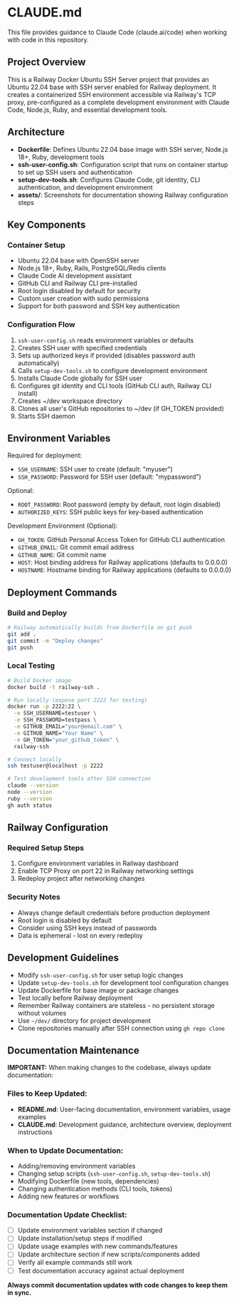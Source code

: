 # CLAUDE.md

This file provides guidance to Claude Code (claude.ai/code) when working with code in this repository.

## Project Overview

This is a Railway Docker Ubuntu SSH Server project that provides an Ubuntu 22.04 base with SSH server enabled for Railway deployment. It creates a containerized SSH environment accessible via Railway's TCP proxy, pre-configured as a complete development environment with Claude Code, Node.js, Ruby, and essential development tools.

## Architecture

- **Dockerfile**: Defines Ubuntu 22.04 base image with SSH server, Node.js 18+, Ruby, development tools
- **ssh-user-config.sh**: Configuration script that runs on container startup to set up SSH users and authentication
- **setup-dev-tools.sh**: Configures Claude Code, git identity, CLI authentication, and development environment
- **assets/**: Screenshots for documentation showing Railway configuration steps

## Key Components

### Container Setup
- Ubuntu 22.04 base with OpenSSH server
- Node.js 18+, Ruby, Rails, PostgreSQL/Redis clients
- Claude Code AI development assistant
- GitHub CLI and Railway CLI pre-installed
- Root login disabled by default for security
- Custom user creation with sudo permissions
- Support for both password and SSH key authentication

### Configuration Flow
1. `ssh-user-config.sh` reads environment variables or defaults
2. Creates SSH user with specified credentials
3. Sets up authorized keys if provided (disables password auth automatically)
4. Calls `setup-dev-tools.sh` to configure development environment
5. Installs Claude Code globally for SSH user
6. Configures git identity and CLI tools (GitHub CLI auth, Railway CLI install)
7. Creates ~/dev workspace directory
8. Clones all user's GitHub repositories to ~/dev (if GH_TOKEN provided)
9. Starts SSH daemon

## Environment Variables

Required for deployment:
- `SSH_USERNAME`: SSH user to create (default: "myuser")
- `SSH_PASSWORD`: Password for SSH user (default: "mypassword")

Optional:
- `ROOT_PASSWORD`: Root password (empty by default, root login disabled)
- `AUTHORIZED_KEYS`: SSH public keys for key-based authentication

Development Environment (Optional):
- `GH_TOKEN`: GitHub Personal Access Token for GitHub CLI authentication
- `GITHUB_EMAIL`: Git commit email address
- `GITHUB_NAME`: Git commit name
- `HOST`: Host binding address for Railway applications (defaults to 0.0.0.0)
- `HOSTNAME`: Hostname binding for Railway applications (defaults to 0.0.0.0)

## Deployment Commands

### Build and Deploy
```bash
# Railway automatically builds from Dockerfile on git push
git add .
git commit -m "Deploy changes"
git push
```

### Local Testing
```bash
# Build Docker image
docker build -t railway-ssh .

# Run locally (expose port 2222 for testing)
docker run -p 2222:22 \
  -e SSH_USERNAME=testuser \
  -e SSH_PASSWORD=testpass \
  -e GITHUB_EMAIL="your@email.com" \
  -e GITHUB_NAME="Your Name" \
  -e GH_TOKEN="your_github_token" \
  railway-ssh

# Connect locally
ssh testuser@localhost -p 2222

# Test development tools after SSH connection
claude --version
node --version
ruby --version
gh auth status
```

## Railway Configuration

### Required Setup Steps
1. Configure environment variables in Railway dashboard
2. Enable TCP Proxy on port 22 in Railway networking settings
3. Redeploy project after networking changes

### Security Notes
- Always change default credentials before production deployment
- Root login is disabled by default
- Consider using SSH keys instead of passwords
- Data is ephemeral - lost on every redeploy

## Development Guidelines

- Modify `ssh-user-config.sh` for user setup logic changes
- Update `setup-dev-tools.sh` for development tool configuration changes
- Update Dockerfile for base image or package changes
- Test locally before Railway deployment
- Remember Railway containers are stateless - no persistent storage without volumes
- Use `~/dev/` directory for project development
- Clone repositories manually after SSH connection using `gh repo clone`

## Documentation Maintenance

**IMPORTANT:** When making changes to the codebase, always update documentation:

### Files to Keep Updated:
- **README.md**: User-facing documentation, environment variables, usage examples
- **CLAUDE.md**: Development guidance, architecture overview, deployment instructions

### When to Update Documentation:
- Adding/removing environment variables
- Changing setup scripts (`ssh-user-config.sh`, `setup-dev-tools.sh`)
- Modifying Dockerfile (new tools, dependencies)
- Changing authentication methods (CLI tools, tokens)
- Adding new features or workflows

### Documentation Update Checklist:
- [ ] Update environment variables section if changed
- [ ] Update installation/setup steps if modified
- [ ] Update usage examples with new commands/features
- [ ] Update architecture section if new scripts/components added
- [ ] Verify all example commands still work
- [ ] Test documentation accuracy against actual deployment

**Always commit documentation updates with code changes to keep them in sync.**